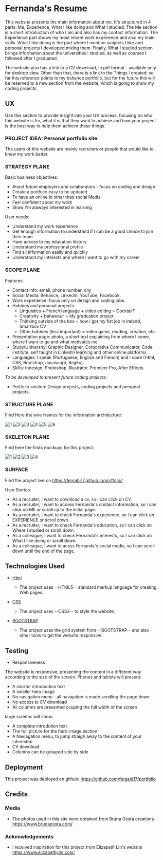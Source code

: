 # Fernanda's Resume

This website presents the main information about me. It's structured in 4 parts: Me, Experience, What I like doing and What I studied.
The Me section is a short introduction of who I am and also has my contact information. The Experience part shows my most recent work experience and also my main skills.
What I like doing is the part where I mention subjects I like and personal projects I developed mixing them. Finally, What I studied section brings information about the universities I studied, as well as courses I followed after I graduated. 

The website also has a link to a CV download, in pdf format - available only for desktop view. 
Other than that, there is a link to the Things I created: so far this reference points to my behance portfolio, but for the future this will be reserved to a new section from the website, which is going to show my coding projects.
 
## UX
 
Use this section to provide insight into your UX process, focusing on who this website is for, what it is that they want to achieve and how your project is the best way to help them achieve these things.
### PROJECT IDEA: Personal portfolio site
The users of this website are mainly recruiters or people that would like to know my work better.

### STRATEGY PLANE

Basic business objectives:
- Atract future employers and colaborators - focus on coding and design
- Create a portfolio easy to be updated
- To have an online id other than social Media
- Feel confident about my work
- Show I'm alaways interested in learning

User needs:
- Understand my work experience
- Get enough information to understand if I can be a good choice to join their team
- Have access to my education history
- Understand my professional profile
- Find all information easily and quickly
- Understand my interests and where I want to go with my career

### SCOPE PLANE

Features:
- Contact info: email, phone number, city
- Social Media: Behance, LinkedIn, YouTube, Facebook.
- Work experience: focus only on design and coding jobs.
- Hobbies and personal projects: 
    - Linguistics + French language + video editing = CocktailF
    - Creativity + bahaviour = My graduation project
    - Thinking outside of the box = how I got my fist job in Ireland, Smartbox CV
    - Other hobbies (less important) = video game, reading, creation, etc.
- Presentation page: photo, a short text explaining from where I come, where I want to go and what motivates me
- Study/University: Graphic Designer, Corporative Communicator, Code institute, self taught in LinkedIn learning and other online platforms
- Languages: I speak (Portuguese, English and French) and I code (Html, CSS, Bootstrap, Javascript, RegEx).
- Skills: Indesign, Photoshop, Illustrator, Premiere Pro, After Effects.

_To be developed to present future coding projects:_
- Portfolio section: Design projects, coding projects and personal projects.

### STRUCTURE PLANE

Find Here the wire frames for the information architecture:

![1](other_assets/STR-1.png)
![2](other_assets/STR-2.png)
![3](other_assets/STR-3.png)
![4](other_assets/STR-4.png)
![5](other_assets/STR-5.png)
![6](other_assets/STR-6.png)

### SKELETON PLANE

Find here the firsts mockups for this project:

![1](other_assets/MOCKUP-1.png)
![2](other_assets/MOCKUP-2.png)
![3](other_assets/MOCKUP-3.png)
![4](other_assets/MOCKUP-4.png)

### SURFACE

Find the project live on https://fergabi17.github.io/portfolio/

User Stories:
- As a recruiter, I want to download a cv, so I can click on CV.
- As a recruiter, I want to access Fernanda's contact information, so I can click on ME or scroll up to the initial page.
- As a recruiter, I want to check Fernanda's experience, so I can click on EXPERIENCE or scroll down.
- As a recruiter, I want to check Fernanda's education, so I can click on Where I studied or scroll down.
- As a colleague, I want to check Fernanda's interests, so I can click on What I like doing or scroll down.
- As a colleague, I want to acess Fernanda's social media, so I can scroll down until the end of the page.

## Technologies Used

- [Html](https://html.com)
    - The project uses --HTML5-- standard markup language for creating Web pages.

- [CSS](https://www.css3.info)
    - The project uses --CSS3-- to style the website.

- [BOOTSTRAP](https://getbootstrap.com)
    - The project uses the grid system from --BOOTSTRAP-- and also other tools to get the website responsive.


## Testing

- Responsiveness

The website is responsive, presenting the content in a different way according to the size of the screen.
Phones and tablets will present:
- A shorter introduction text
- A smaller hero image
- No navigation menu - all navigation is made scrolling the page down
- No access to CV download
- All columns are presented ocuping the full width of the screen

large screens will show:
- A complete intrudution text
- The full picture for the hero-image section
- A Naviagation menu, to jump straigh away to the content of your interested
- CV download
- Columns can be grouped side by side

## Deployment

This project was deployed on github: https://github.com/fergabi17/portfolio

## Credits

### Media
- The photos used in this site were obtained from Bruna Gosta creations https://www.brunagosta.com/

### Acknowledgements

- I received inspiration for this project from Elizapeth Lin's website https://www.elizabethylin.com/
